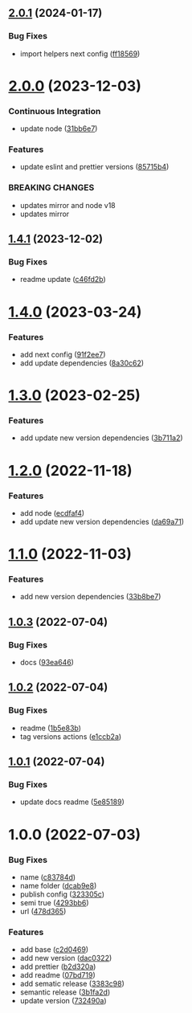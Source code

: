 ## [2.0.1](https://github.com/alxUI/eslint-config-alx/compare/v2.0.0...v2.0.1) (2024-01-17)


### Bug Fixes

* import helpers next config ([ff18569](https://github.com/alxUI/eslint-config-alx/commit/ff185699612ee60e5c816d1d1afec3c1c180be9c))

# [2.0.0](https://github.com/alxUI/eslint-config-alx/compare/v1.4.1...v2.0.0) (2023-12-03)


### Continuous Integration

* update node ([31bb6e7](https://github.com/alxUI/eslint-config-alx/commit/31bb6e7bea7df08187c582ac2bf224a4652c3a2c))


### Features

* update eslint and prettier versions ([85715b4](https://github.com/alxUI/eslint-config-alx/commit/85715b45c71430dc9feadb7a13397a043c3e10bf))


### BREAKING CHANGES

* updates mirror and node v18
* updates mirror

## [1.4.1](https://github.com/alxUI/eslint-config-alx/compare/v1.4.0...v1.4.1) (2023-12-02)


### Bug Fixes

* readme update ([c46fd2b](https://github.com/alxUI/eslint-config-alx/commit/c46fd2b8604596c41d933afd2f94cadfe61b649a))

# [1.4.0](https://github.com/alxUI/eslint-config-alx/compare/v1.3.0...v1.4.0) (2023-03-24)


### Features

* add next config ([91f2ee7](https://github.com/alxUI/eslint-config-alx/commit/91f2ee72e7db61eb44de919b9e6fd627a0bbfa32))
* add update dependencies ([8a30c62](https://github.com/alxUI/eslint-config-alx/commit/8a30c62ba324edc70ef9d05ea4505be3126dc263))

# [1.3.0](https://github.com/alxUI/eslint-config-alx/compare/v1.2.0...v1.3.0) (2023-02-25)


### Features

* add update new version dependencies ([3b711a2](https://github.com/alxUI/eslint-config-alx/commit/3b711a2c750b5b8ebba0fda34a34a815ee42ada6))

# [1.2.0](https://github.com/alxUI/eslint-config-alx/compare/v1.1.0...v1.2.0) (2022-11-18)


### Features

* add node ([ecdfaf4](https://github.com/alxUI/eslint-config-alx/commit/ecdfaf44c0a25c2a868d0cdd4f5bc080195a5375))
* add update new version dependencies ([da69a71](https://github.com/alxUI/eslint-config-alx/commit/da69a71646dbcf3afd04dd3b585ea7f3c65b1545))

# [1.1.0](https://github.com/alxUI/eslint-config-alx/compare/v1.0.3...v1.1.0) (2022-11-03)


### Features

* add new version dependencies ([33b8be7](https://github.com/alxUI/eslint-config-alx/commit/33b8be7d43d8121bad4eb6235916dbe25e2f898b))

## [1.0.3](https://github.com/alxUI/eslint-config-alx/compare/v1.0.2...v1.0.3) (2022-07-04)


### Bug Fixes

* docs ([93ea646](https://github.com/alxUI/eslint-config-alx/commit/93ea646a93c4f29aa21ee3e786b3e5392ea0d584))

## [1.0.2](https://github.com/alxUI/eslint-config-alx/compare/v1.0.1...v1.0.2) (2022-07-04)


### Bug Fixes

* readme ([1b5e83b](https://github.com/alxUI/eslint-config-alx/commit/1b5e83b2ef57d6e5f52f096d1e30f92b14f23553))
* tag versions actions ([e1ccb2a](https://github.com/alxUI/eslint-config-alx/commit/e1ccb2ae3e6b6f81099ba260931ae15eea7dc9d8))

## [1.0.1](https://github.com/alxUI/eslint-config-alx/compare/v1.0.0...v1.0.1) (2022-07-04)


### Bug Fixes

* update docs readme ([5e85189](https://github.com/alxUI/eslint-config-alx/commit/5e85189dceeb877b863760c382ae7c0d7bb03860))

# 1.0.0 (2022-07-03)


### Bug Fixes

* name ([c83784d](https://github.com/alxUI/eslint-config-alx/commit/c83784d8cba2dd4f2d9405dea26fcde8919fb76f))
* name folder ([dcab9e8](https://github.com/alxUI/eslint-config-alx/commit/dcab9e8fa8e08b7059e1e9c755005b138d0e2e79))
* publish config ([323305c](https://github.com/alxUI/eslint-config-alx/commit/323305cb5a702daf809a9eb1a2c7cb2d2dcf89b5))
* semi true ([4293bb6](https://github.com/alxUI/eslint-config-alx/commit/4293bb6baf01cc09f307ec276cbf39d8f6fbb6c8))
* url ([478d365](https://github.com/alxUI/eslint-config-alx/commit/478d3653130d6599c98e221a49f17717443ee550))


### Features

* add base ([c2d0469](https://github.com/alxUI/eslint-config-alx/commit/c2d04696b1672f3b310c3b8ace27da5731c8bc79))
* add new version ([dac0322](https://github.com/alxUI/eslint-config-alx/commit/dac0322776f1a200f8fee18004ed7a653ffdded7))
* add prettier ([b2d320a](https://github.com/alxUI/eslint-config-alx/commit/b2d320ab8324e0f0e804c508ffd249ad6ff3e159))
* add readme ([07bd719](https://github.com/alxUI/eslint-config-alx/commit/07bd71945cc6155f7730ff4f66dae3b40eb37f23))
* add sematic release ([3383c98](https://github.com/alxUI/eslint-config-alx/commit/3383c980d7e7dde50d7b044df2831fa3d7068fb9))
* semantic release ([3b1fa2d](https://github.com/alxUI/eslint-config-alx/commit/3b1fa2d24f3a44e3c92d8dfca0859788d10d8760))
* update version ([732490a](https://github.com/alxUI/eslint-config-alx/commit/732490afc306e5cf4d4802ccf0411dfd4a2922db))

